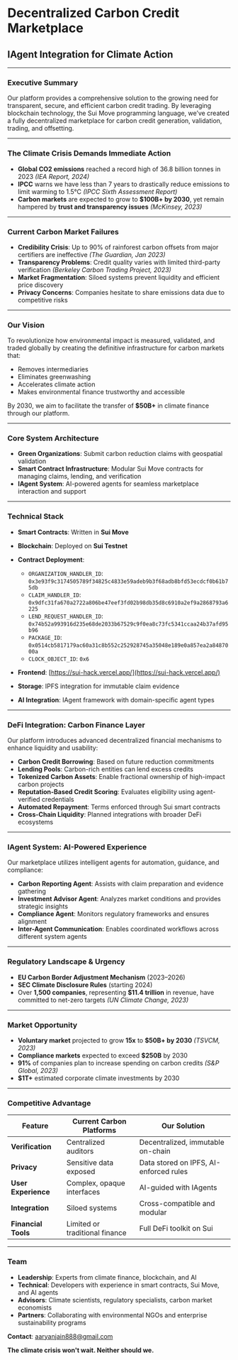 # **Decentralized Carbon Credit Marketplace**

## **IAgent Integration for Climate Action**

---

### **Executive Summary**

Our platform provides a comprehensive solution to the growing need for transparent, secure, and efficient carbon credit trading. By leveraging blockchain technology, the Sui Move programming language, we’ve created a fully decentralized marketplace for carbon credit generation, validation, trading, and offsetting.

---

### **The Climate Crisis Demands Immediate Action**

* **Global CO2 emissions** reached a record high of 36.8 billion tonnes in 2023 *(IEA Report, 2024)*
* **IPCC** warns we have less than 7 years to drastically reduce emissions to limit warming to 1.5°C *(IPCC Sixth Assessment Report)*
* **Carbon markets** are expected to grow to **\$100B+ by 2030**, yet remain hampered by **trust and transparency issues** *(McKinsey, 2023)*

---

### **Current Carbon Market Failures**

* **Credibility Crisis**: Up to 90% of rainforest carbon offsets from major certifiers are ineffective *(The Guardian, Jan 2023)*
* **Transparency Problems**: Credit quality varies with limited third-party verification *(Berkeley Carbon Trading Project, 2023)*
* **Market Fragmentation**: Siloed systems prevent liquidity and efficient price discovery
* **Privacy Concerns**: Companies hesitate to share emissions data due to competitive risks

---

### **Our Vision**

To revolutionize how environmental impact is measured, validated, and traded globally by creating the definitive infrastructure for carbon markets that:

* Removes intermediaries
* Eliminates greenwashing
* Accelerates climate action
* Makes environmental finance trustworthy and accessible

By 2030, we aim to facilitate the transfer of **\$50B+** in climate finance through our platform.

---

### **Core System Architecture**

* **Green Organizations**: Submit carbon reduction claims with geospatial validation
* **Smart Contract Infrastructure**: Modular Sui Move contracts for managing claims, lending, and verification
* **IAgent System**: AI-powered agents for seamless marketplace interaction and support

---

### **Technical Stack**

* **Smart Contracts**: Written in **Sui Move**
* **Blockchain**: Deployed on **Sui Testnet**
* **Contract Deployment**:

  * `ORGANIZATION_HANDLER_ID`: `0x3e93f9c3174505789f34825c4833e59adeb9b3f68adb8bfd53ecdcf0b61b75db`
  * `CLAIM_HANDLER_ID`: `0x9dfc31fa670a2722a806be47eef3fd02b98db35d8c6910a2ef9a2868793a6225`
  * `LEND_REQUEST_HANDLER_ID`: `0x74b52a993916d235e68de2033b67529c9f0ea8c73fc5341ccaa24b37afd95b96`
  * `PACKAGE_ID`: `0x0514cb5817179ac60a31c8b552c252928745a35048e189e0a857ea2a8487000a`
  * `CLOCK_OBJECT_ID`: `0x6`
* **Frontend**: [https://sui-hack.vercel.app/](https://sui-hack.vercel.app/)
* **Storage**: IPFS integration for immutable claim evidence
* **AI Integration**: IAgent framework with domain-specific agent types

---

### **DeFi Integration: Carbon Finance Layer**

Our platform introduces advanced decentralized financial mechanisms to enhance liquidity and usability:

* **Carbon Credit Borrowing**: Based on future reduction commitments
* **Lending Pools**: Carbon-rich entities can lend excess credits
* **Tokenized Carbon Assets**: Enable fractional ownership of high-impact carbon projects
* **Reputation-Based Credit Scoring**: Evaluates eligibility using agent-verified credentials
* **Automated Repayment**: Terms enforced through Sui smart contracts
* **Cross-Chain Liquidity**: Planned integrations with broader DeFi ecosystems

---

### **IAgent System: AI-Powered Experience**

Our marketplace utilizes intelligent agents for automation, guidance, and compliance:

* **Carbon Reporting Agent**: Assists with claim preparation and evidence gathering
* **Investment Advisor Agent**: Analyzes market conditions and provides strategic insights
* **Compliance Agent**: Monitors regulatory frameworks and ensures alignment
* **Inter-Agent Communication**: Enables coordinated workflows across different system agents

---

### **Regulatory Landscape & Urgency**

* **EU Carbon Border Adjustment Mechanism** (2023–2026)
* **SEC Climate Disclosure Rules** (starting 2024)
* Over **1,500 companies**, representing **\$11.4 trillion** in revenue, have committed to net-zero targets *(UN Climate Change, 2023)*

---

### **Market Opportunity**

* **Voluntary market** projected to grow **15x** to **\$50B+ by 2030** *(TSVCM, 2023)*
* **Compliance markets** expected to exceed **\$250B** by 2030
* **91%** of companies plan to increase spending on carbon credits *(S\&P Global, 2023)*
* **\$1T+** estimated corporate climate investments by 2030

---

### **Competitive Advantage**

| Feature             | Current Carbon Platforms       | Our Solution                           |
| ------------------- | ------------------------------ | -------------------------------------- |
| **Verification**    | Centralized auditors           | Decentralized, immutable on-chain      |
| **Privacy**         | Sensitive data exposed         | Data stored on IPFS, AI-enforced rules |
| **User Experience** | Complex, opaque interfaces     | AI-guided with IAgents                 |
| **Integration**     | Siloed systems                 | Cross-compatible and modular           |
| **Financial Tools** | Limited or traditional finance | Full DeFi toolkit on Sui               |

---

### **Team**

* **Leadership**: Experts from climate finance, blockchain, and AI
* **Technical**: Developers with experience in smart contracts, Sui Move, and AI agents
* **Advisors**: Climate scientists, regulatory specialists, carbon market economists
* **Partners**: Collaborating with environmental NGOs and enterprise sustainability programs

**Contact**: [aaryanjain888@gmail.com](mailto:aaryanjain888@gmail.com)

**The climate crisis won't wait. Neither should we.**


